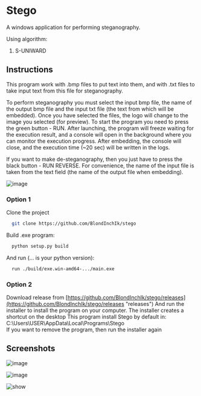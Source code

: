 # Stego

A windows application for performing steganography.

Using algorithm:
1. S-UNIWARD

## Instructions

This program work with .bmp files to put text into them, and with .txt files to take input text from this file for steganography. 

To perform steganography you must select the input bmp file, the name of the output bmp file and the input txt file (the text from which will be embedded). Once you have selected the files, the logo will change to the image you selected (for preview). To start the program you need to press the green button - RUN. After launching, the program will freeze waiting for the execution result, and a console will open in the background where you can monitor the execution progress. After embedding, the console will close, and the execution time (~20 sec) will be written in the logs.

If you want to make de-steganography, then you just have to press the black button - RUN REVERSE. For convenience, the name of the input file is taken from the text field (the name of the output file when embedding).


![image](https://github.com/BlondInchIk/stego/assets/90390586/ab9322dc-2a51-4434-a317-f00f937f423f)


### Option 1

Clone the project

```bash
  git clone https://github.com/BlondInchIk/stego
```

Build .exe program:

```bash
  python setup.py build 
```

And run (... is your python version):

```bash
  run ./build/exe.win-amd64-.../main.exe
```

### Option 2

Download release from [https://github.com/BlondInchIk/stego/releases](https://github.com/BlondInchIk/stego/releases "releases")
And run the installer to install the program on your computer.
The installer creates a shortcut on the desktop
This program install Stego by default in: C:\Users\USER\AppData\Local\Programs\Stego\
If you want to remove the program, then run the installer again

## Screenshots


![image](https://github.com/BlondInchIk/stego/assets/90390586/bb0547a6-49de-4790-82ee-0f3df8be834a)


![image](https://github.com/BlondInchIk/stego/assets/90390586/b0f93ed5-c632-4fd7-a203-02a30d682dac)


![show](https://github.com/BlondInchIk/stego/assets/90390586/82494605-fa98-40f2-a43b-4e7f5c8e99f1)



